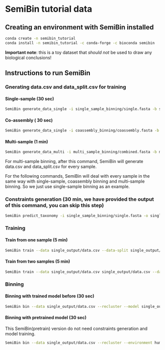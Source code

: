 # SemiBin tutorial data

## Creating an environment with SemiBin installed

```bash
conda create -n semibin_tutorial
conda install -n semibin_tutorial -c conda-forge -c bioconda semibin
```

**Important note**: this is a toy dataset that _should not_ be used to draw any
biological conclusions!

## Instructions to run SemiBin

### Gnerating data.csv and data_split.csv for training

#### Single-sample (30 sec)

```bash
SemiBin generate_data_single -i single_sample_binning/single.fasta -b single_sample_binning/single.bam -o single_output 
```

#### Co-assembly ( 30 sec)

```bash
SemiBin generate_data_single -i coassembly_binning/coassembly.fasta -b coassembly_binning/*.bam -o coassembly_output
```

#### Multi-sample (1 min)

```bash
SemiBin generate_data_multi -i multi_sample_binning/combined.fasta -b multi_sample_binning/*.bam -s : -o multi_output
```

For multi-sample binning, after this command, SemiBin will generate data.csv and data_split.csv for every sample. 

For the following commands, SemiBin will deal with every sample in the same way with single-sample, coassembly binning and multi-sample binning. So we just use single-sample binning as an example.

### Constraints generation (30 min, we have provided the output of this command, you can skip this step)

```bash
SemiBin predict_taxonomy -i single_sample_binning/single.fasta -o single_output -r $HOME/.cache/SemiBin/mmseqs2-GTDB/GTDB  
```

### Training

#### Train from one sample (5 min)

```bash
SemiBin train --data single_output/data.csv --data-split single_output/data_split.csv -c single_sample_binning/cannot.txt --mode single -i single_sample_binning/single.fasta -o single_output
```

#### Train from two samples (5 min)

```bash
SemiBin train --data single_output/data.csv single_output/data.csv --data-split single_output/data_split.csv single_output/data_split.csv -c single_sample_binning/cannot.txt single_sample_binning/cannot.txt --mode several -i single_sample_binning/single.fasta single_sample_binning/single.fasta -o single_output
```

### Binning

#### Binning with trained model before (30 sec)

```bash
SemiBin bin --data single_output/data.csv --recluster --model single_output/model.h5 -i single_sample_binning/single.fasta -o single_output
```

#### Binning with pretrained model (30 sec)

This SemiBin(pretrain) version do not need constraints generation and model training.

```bash
SemiBin bin --data single_output/data.csv --recluster --environment human_gut -i single_sample_binning/single.fasta -o single_output
```


